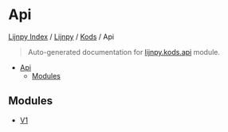 # Api

[Lijnpy Index](../../../README.md#lijnpy-index) / [Lijnpy](../../index.md#lijnpy) / [Kods](../index.md#kods) / Api

> Auto-generated documentation for [lijnpy.kods.api](../../../../lijnpy/kods/api/__init__.py) module.

- [Api](#api)
  - [Modules](#modules)

## Modules

- [V1](v1/index.md)